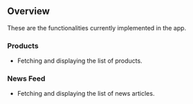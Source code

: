 ## Overview

These are the functionalities currently implemented in the app.

### Products

- Fetching and displaying the list of products.

### News Feed

- Fetching and displaying the list of news articles.
